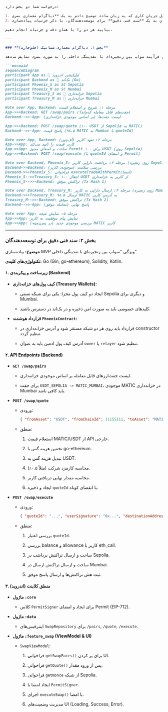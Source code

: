 
````markdown
درخواست شما دو بخش دارد:

1. تبدیل جریان کاری که به زبان ساده توضیح دادم به یک **دیاگرام معماری بصری**.
2. ترجمه همان جریان به یک **سند فنی دقیق** برای توسعه‌دهندگان، با ذکر جزئیات پیاده‌سازی.

بیایید هر دو را با همان دقت و جزئیات انجام دهیم.

---

### **بخش ۱: دیاگرام معماری شماتیک (فلوچارت)**

این دیاگرام، کل فرآیند سواپ بین زنجیره‌ای با نقدینگی داخلی را به صورت بصری نمایش می‌دهد.

```mermaid
sequenceDiagram
participant App as 📱 اپلیکیشن اندروید
participant Backend as 🤖 بک‌اند (Go)
participant Phoenix_S as SC Sepolia
participant Phoenix_M as SC Mumbai
participant Treasury_S as 🏦 خزانه‌داری Sepolia
participant Treasury_M as 🏦 خزانه‌داری Mumbai

Note over App, Backend: مرحله ۱: شروع و استعلام قیمت
App->>+Backend: GET /swap/pairs (جفت‌های قابل معامله کدم‌اند؟)
Backend-->>-App: لیست جفت‌ها (بر اساس موجودی خزانه‌داری)

App->>+Backend: POST /swap/quote (۱۰۰ USDT از Sepolia به MATIC)
Backend-->>-App: پاسخ قیمت (۹۸.۵ MATIC به Mumbai با quoteId)

Note over App, Backend: مرحله ۲: تعهد کاربر (آف‌چین)
App->>App: کاربر قیمت را تایید می‌کند
App->>App: ساخت و امضای مجوز Permit برای ۱۰۰ USDT (روی Sepolia)
App->>+Backend: POST /swap/execute (با quoteId و امضای Permit)

Note over Backend, Phoenix_S: مرحله ۳: برداشت دارایی کاربر (روی زنجیره Sepolia)
Backend->>Backend: بررسی سلامت (موجودی کاربر)
Backend->>+Phoenix_S: فراخوانی executeTradeWithPermit(امضا)
Phoenix_S-->>Treasury_S: انتقال ۱۰۰ USDT از کاربر به خزانه‌داری
Phoenix_S-->>-Backend: تراکنش موفق (Tx Hash 1)

Note over Backend, Treasury_M: مرحله ۴: ارسال دارایی به کاربر (روی زنجیره Mumbai)
Backend->>+Treasury_M: ارسال ۹۸.۵ MATIC به آدرس کاربر
Treasury_M-->>-Backend: تراکنش موفق (Tx Hash 2)
Backend-->>-App: پاسخ نهایی (معامله موفق)

Note over App: مرحله ۵: نمایش نتیجه
App->>App: نمایش پیام موفقیت به کاربر
App->>App: (در پس‌زمینه) بررسی موجودی جدید MATIC کاربر
````

---

### **بخش ۲: سند فنی دقیق برای توسعه‌دهندگان**

**موضوع:** پیاده‌سازی MVP ویژگی "سواپ بین زنجیره‌ای با نقدینگی داخلی"

**تکنولوژی‌های کلیدی:** Go (Gin, go-ethereum), Solidity, Kotlin.

#### **۱. زیرساخت و پیکربندی (Backend)**

- **کیف پول‌های خزانه‌داری (Treasury Wallets):**
    
    - ایجاد دو کیف پول مجزا: یکی برای شبکه تستی Sepolia و دیگری برای Mumbai.
        
    - کلیدهای خصوصی باید به صورت امن ذخیره و در بک‌اند در دسترس باشند.
        
- **قرارداد هوشمند `PhoenixContract`:**
    
    - قرارداد باید روی هر دو شبکه مستقر شود و آدرس خزانه‌داری در constructor تنظیم گردد.
        
    - آدرس کیف پول ادمین باید به عنوان `owner` یا `relayer` تنظیم شود.
        

#### **۲. API Endpoints (Backend)**

- **`GET /swap/pairs`**
    
    - لیست جفت‌ارزهای قابل معامله بر اساس موجودی خزانه‌داری.
        
    - برای جفت `USDT_SEPOLIA -> MATIC_MUMBAI`، موجودی MATIC در خزانه‌داری Mumbai باید کافی باشد.
        
- **`POST /swap/quote`**
    
    - ورودی:
        
        ```json
        { "fromAsset": "USDT", "fromChainId": 11155111, "toAsset": "MATIC", "amount": "100" }
        ```
        
    - منطق:
        
        1. استعلام قیمت MATIC/USDT از API خارجی.
            
        2. تخمین هزینه گس با go-ethereum.
            
        3. تبدیل هزینه گس به USDT.
            
        4. محاسبه کارمزد شرکت (مثلاً ۰.۵٪).
            
        5. محاسبه مقدار نهایی دریافتی کاربر.
            
        6. ایجاد و ذخیره `quoteId` با انقضای کوتاه.
            
- **`POST /swap/execute`**
    
    - ورودی:
        
        ```json
        { "quoteId": "...", "userSignature": "0x...", "destinationAddress": "0x..." }
        ```
        
    - منطق:
        
        1. بررسی اعتبار `quoteId`.
            
        2. بررسی balance و allowance کاربر با eth_call.
            
        3. ساخت و ارسال تراکنش برداشت در Sepolia.
            
        4. ساخت و ارسال تراکنش ارسال در Mumbai.
            
        5. ثبت هش تراکنش‌ها و ارسال پاسخ موفق.
            

#### **۳. منطق کلاینت (اندروید)**

- **ماژول `:core`**
    
    - کلاس `PermitSigner` برای ایجاد و امضای Permit (EIP-712).
        
- **ماژول `:data`**
    
    - اینترفیس‌های `SwapRepository` برای `/pairs`, `/quote`, `/execute`.
        
- **ماژول `:feature_swap` (ViewModel & UI)**
    
    - `SwapViewModel`:
        
        1. فراخوانی `getSwapPairs()` برای پر کردن UI.
            
        2. فراخوانی `getQuote()` پس از ورود مقدار.
            
        3. فراخوانی `getNonce` از شبکه Sepolia.
            
        4. ایجاد امضا با `PermitSigner`.
            
        5. اجرای `executeSwap()` با امضا.
            
        6. مدیریت وضعیت‌های UI (Loading, Success, Error).
            


